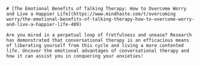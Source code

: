 
    # [The Emotional Benefits of Talking Therapy: How to Overcome Worry and Live a Happier Life](https://www.mindhaste.com/t/overcoming worry/the-emotional-benefits-of-talking-therapy-how-to-overcome-worry-and-live-a-happier-life-409)

    Are you mired in a perpetual loop of fretfulness and unease? Research has demonstrated that conversational therapy is an efficacious means of liberating yourself from this cycle and living a more contented life. Uncover the emotional advantages of conversational therapy and how it can assist you in conquering your anxieties!
    